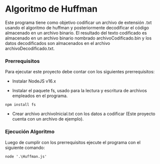 # Algoritmo de Huffman

Este programa tiene como objetivo codificar un archivo de extensión .txt usando el algoritmo de huffman y posteriormente decodificar el código almacenado en un archivo binario. El resultado del texto codificado es almacenado en un archivo binario nombrado archivoCodificado.bin y los datos decodificados son almacenados en el archivo archivoDecodificado.txt. 

<h3>Prerrequisitos</h3>
Para ejecutar este proyecto debe contar con los siguientes prerrequisitos:

* Instalar NodeJS v16.x

* Instalar el paquete fs, usado para la lectura y escritura de archivos empleados en el programa.
<pre><code>npm install fs</code></pre>

* Crear archivo archivoInicial.txt con los datos a codificar (Este proyecto cuenta con un archivo de ejemplo).

<h3>Ejecución Algoritmo</h3>
Luego de cumplir con los prerrequisitos ejecute el programa con el siguiente comando:
<pre><code>node '.\Huffman.js'</code></pre>
